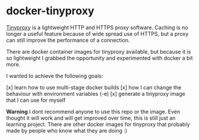 # docker-tinyproxy

[Tinyproxy](https://tinyproxy.github.io/) is a lightweight HTTP and HTTPS proxy software. Caching is no longer a useful feature because of 
wide spread use of HTTPS, but a proxy can still improve the performance of a connection. 

There are docker container images for tinyproxy available, but because it is so lightweight I grabbed the opportunity and experimented 
with docker a bit more. 

I wanted to achieve the following goals: 

[x] learn how to use multi-stage docker builds 
[x] how I can change the behaviour with environment variables (-e) 
[x] generate a tinyproxy image that I can use for myself 

**Warning** I dont recommend anyone to use this repo or the image. Even thought it will work and will get improved over time, 
this is still just an learning project. There are other docker images for tinyproxy that probably made by people who know 
what they are doing :) 


